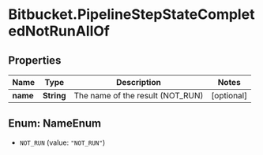 # Bitbucket.PipelineStepStateCompletedNotRunAllOf

## Properties

Name | Type | Description | Notes
------------ | ------------- | ------------- | -------------
**name** | **String** | The name of the result (NOT_RUN) | [optional] 



## Enum: NameEnum


* `NOT_RUN` (value: `"NOT_RUN"`)




